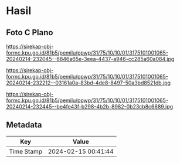 # Hasil

## Foto C Plano

https://sirekap-obj-formc.kpu.go.id/81b5/pemilu/ppwp/31/75/10/10/01/3175101001065-20240214-232045--6846a65e-3eea-4437-a946-cc285a60a084.jpg

https://sirekap-obj-formc.kpu.go.id/81b5/pemilu/ppwp/31/75/10/10/01/3175101001065-20240214-232212--03161a0a-83bd-4de8-8497-50a3bd8521db.jpg

https://sirekap-obj-formc.kpu.go.id/81b5/pemilu/ppwp/31/75/10/10/01/3175101001065-20240214-232445--be4fe43f-b298-4b2b-8982-0b23cb8c6689.jpg


## Metadata

| Key        | Value               |
| ---------- | ------------------- |
| Time Stamp | 2024-02-15 00:41:44 |



